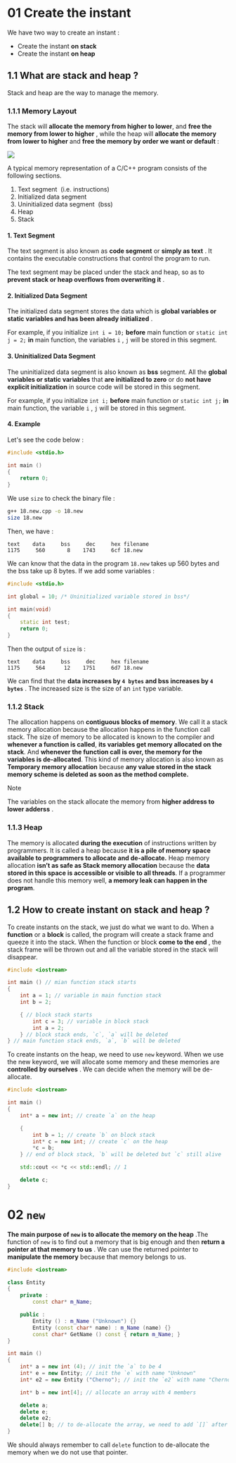 # 01 Create the instant

We have two way to create an instant : 

- Create the instant **on stack** 
- Create the instant **on heap** 

## 1.1 What are stack and heap ? 

Stack and heap are the way to manage the memory.

### 1.1.1 Memory Layout

The stack will **allocate the memory from higher to lower**, and **free the memory from lower to higher** , while the heap will **allocate the memory from lower to higher** and **free the memory by order we want or default** : 

![](imgs/stack_heap_memory.png)

A typical memory representation of a C/C++ program consists of the following sections.

1. Text segment  (i.e. instructions)
2. Initialized data segment 
3. Uninitialized data segment  (bss)
4. Heap 
5. Stack

#### 1. Text Segment

The text segment is also known as **code segment** or **simply as text** . It contains the executable constructions that control the program to run.

The text segment may be placed under the stack and heap, so as to **prevent stack or heap overflows from overwriting it** .

#### 2. Initialized Data Segment

The initialized data segment stores the data which is **global variables or static variables and has been already initialized** .

For example, if you initialize `int i = 10;` **before** main function or `static int j = 2;` **in** main function, the variables `i` , `j` will be stored in this segment.

#### 3. Uninitialized Data Segment

The uninitialized data segment is also known as **bss** segment. All the **global variables or static variables** that **are initialized to zero** or do **not have explicit initialization** in source code will be stored in this segment.

For example, if you initialize `int i;` **before** main function or `static int j;` **in** main function, the variable `i` , `j` will be stored in this segment.

#### 4. Example

Let's see the code below : 

```C++
#include <stdio.h>

int main ()
{
	return 0;
}
```

We use `size` to check the binary file : 

```bash
g++ 18.new.cpp -o 18.new
size 18.new
```

Then, we have : 

```
text    data     bss     dec     hex filename
1175     560       8    1743     6cf 18.new
```

We can know that the data in the program `18.new` takes up 560 bytes and the bss take up 8 bytes. If we add some variables : 

```C++
#include <stdio.h>

int global = 10; /* Uninitialized variable stored in bss*/

int main(void)
{
	static int test;
	return 0;
}
```

Then the output of `size` is : 

```
text    data     bss     dec     hex filename
1175     564      12    1751     6d7 18.new
```

We can find that the **data increases by `4 bytes` and bss increases by `4 bytes`** . The increased size is the size of an `int` type variable.


### 1.1.2 Stack

The allocation happens on **contiguous blocks of memory**. We call it a stack memory allocation because the allocation happens in the function call stack. The size of memory to be allocated is known to the compiler and **whenever a function is called**, **its variables get memory allocated on the stack**. And **whenever the function call is over, the memory for the variables is de-allocated**. This kind of memory allocation is also known as **Temporary memory allocation**  because **any value stored in the stack memory scheme is deleted as soon as the method complete.**

> [!note] 
> The variables on the stack allocate the memory from **higher address to lower adderss** .

### 1.1.3 Heap

The memory is allocated **during the execution** of instructions written by programmers. It is called a heap because **it is a pile of memory space available to programmers to allocate and de-allocate.**  Heap memory allocation **isn’t as safe as Stack memory allocation** because the **data stored in this space is accessible or visible to all threads**. If a programmer does not handle this memory well, **a memory leak can happen in the program**.

## 1.2 How to create instant on stack and heap ?

To create instants on the stack, we just do what we want to do. When a **function** or a **block** is called, the program will create a stack frame and queeze it into the stack. When the function or block **come to the end** , the stack frame will be thrown out and all the variable stored in the stack will disappear.

```C++
#include <iostream>

int main () // mian function stack starts
{
	int a = 1; // variable in main function stack
	int b = 2;

	{ // block stack starts
		int c = 3; // variable in block stack
		int a = 2;
	} // block stack ends, `c`, `a` will be deleted
} // main function stack ends, `a`, `b` will be deleted
```

To create instants on the heap, we need to use `new` keyword. When we use the new keyword, we will allocate some memory and these memories are **controlled by ourselves** . We can decide when the memory will be de-allocate.

```C++
#include <iostream>

int main ()
{
	int* a = new int; // create `a` on the heap

	{
		int b = 1; // create `b` on block stack
		int* c = new int; // create `c` on the heap
		*c = b;
	} // end of block stack, `b` will be deleted but `c` still alive

	std::cout << *c << std::endl; // 1

	delete c;
}
```

# 02 `new` 

**The main purpose of `new` is to allocate the memory on the heap** .The function of `new` is to find out a memory that is big enough and then **return a pointer at that memory to us** . We can use the returned pointer to **manipulate the memory** because that memory belongs to us.

```C++
#include <iostream>

class Entity
{
	private : 
		const char* m_Name;

	public : 
		Entity () : m_Name ("Unknown") {}
		Entity (const char* name) : m_Name (name) {}
		const char* GetName () const { return m_Name; } 
}

int main ()
{
	int* a = new int (4); // init the `a` to be 4
	int* e = new Entity; // init the `e` with name "Unknown"
	int* e2 = new Entity ("Cherno"); // init the `e2` with name "Cherno"

	int* b = new int[4]; // allocate an array with 4 members

	delete a;
	delete e;
	delete e2;
	delete[] b; // to de-allocate the array, we need to add `[]` after delete
}
```

We should always remember to call `delete` function to de-allocate the memory when we do not use that pointer.
